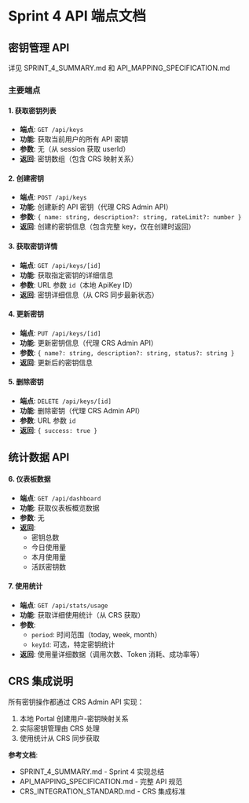 # Sprint 4 API 端点文档

## 密钥管理 API

详见 SPRINT_4_SUMMARY.md 和 API_MAPPING_SPECIFICATION.md

### 主要端点

#### 1. 获取密钥列表
- **端点**: `GET /api/keys`
- **功能**: 获取当前用户的所有 API 密钥
- **参数**: 无（从 session 获取 userId）
- **返回**: 密钥数组（包含 CRS 映射关系）

#### 2. 创建密钥
- **端点**: `POST /api/keys`
- **功能**: 创建新的 API 密钥（代理 CRS Admin API）
- **参数**: `{ name: string, description?: string, rateLimit?: number }`
- **返回**: 创建的密钥信息（包含完整 key，仅在创建时返回）

#### 3. 获取密钥详情
- **端点**: `GET /api/keys/[id]`
- **功能**: 获取指定密钥的详细信息
- **参数**: URL 参数 `id`（本地 ApiKey ID）
- **返回**: 密钥详细信息（从 CRS 同步最新状态）

#### 4. 更新密钥
- **端点**: `PUT /api/keys/[id]`
- **功能**: 更新密钥信息（代理 CRS Admin API）
- **参数**: `{ name?: string, description?: string, status?: string }`
- **返回**: 更新后的密钥信息

#### 5. 删除密钥
- **端点**: `DELETE /api/keys/[id]`
- **功能**: 删除密钥（代理 CRS Admin API）
- **参数**: URL 参数 `id`
- **返回**: `{ success: true }`

## 统计数据 API

#### 6. 仪表板数据
- **端点**: `GET /api/dashboard`
- **功能**: 获取仪表板概览数据
- **参数**: 无
- **返回**:
  - 密钥总数
  - 今日使用量
  - 本月使用量
  - 活跃密钥数

#### 7. 使用统计
- **端点**: `GET /api/stats/usage`
- **功能**: 获取详细使用统计（从 CRS 获取）
- **参数**:
  - `period`: 时间范围（today, week, month）
  - `keyId`: 可选，特定密钥统计
- **返回**: 使用量详细数据（调用次数、Token 消耗、成功率等）

## CRS 集成说明

所有密钥操作都通过 CRS Admin API 实现：
1. 本地 Portal 创建用户-密钥映射关系
2. 实际密钥管理由 CRS 处理
3. 使用统计从 CRS 同步获取

**参考文档**:
- SPRINT_4_SUMMARY.md - Sprint 4 实现总结
- API_MAPPING_SPECIFICATION.md - 完整 API 规范
- CRS_INTEGRATION_STANDARD.md - CRS 集成标准
